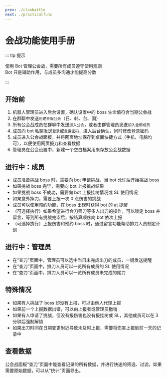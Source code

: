 ```yaml
---
prev: ./clanbattle
next: ./practicalfunc
---
```

# 会战功能使用手册

::: tip 提示

使用 Bot 管理公会战，需要所有成员遵守使用规则  
Bot 只是辅助作用，与成员多沟通才能提高分数

:::

## 开始前

1. 机器人管理员进入后台设置，确认设置中的 boss 生命值符合当期公会战
1. 在群聊中发送`创建日服公会`（日、韩、台、国）
1. 所有公会战成员在群聊中发送`加入公会`，或者由群管理员发送`加入全部成员`
1. 成员向 bot 私聊发送`登录`或`重置密码`，进入后台确认，同时修改登录密码
1. 成员进入公会战面板，并将网页地址保存到桌面快捷方式（手机、电脑均可），以便使用网页报刀和查看数据
1. 管理员在公会设置中，新建一个空白档案用来存放公会战数据

## 进行中：成员

- 成员准备挑战 boss 时，需要向 bot 申请挑战，当 bot 允许后开始挑战 boss
- 如果挑战 boss 完毕，需要向 bot 上报挑战结果
- 如果挑战 boss 不成功，需要向 bot 上报挂树情况或 SL 使用情况
- 如果意外掉刀，需要上报一次 0 点伤害的挑战
- 成员可以使用预约功能，在 boss 出现时获得 bot 的 at 提醒
- （可选择执行）如果希望进行合刀筛刀等多人出刀的操作，可以锁定 boss 并留言，等到所有挑战完毕后，按结算顺序向 bot 依次上报
- （可选择执行）上报伤害和预约 boss 时，通过留言功能帮助排刀人员制定计划

## 进行中：管理员

- 在“查刀”页面中，管理员可以选中当日未完成出刀的成员，一键发送提醒
- 在“查刀”页面中，排刀人员可以一览所有成员的 SL 使用情况
- 在“查刀”页面中，排刀人员可以一览所有成员未完成的尾刀

## 特殊情况

- 如果有人挑战了 boss 却没有上报，可以由他人代理上报
- 如果前一个上报数据出错，可以由上报者或管理员撤销
- 如果有人申请了挑战，但没有报伤害也没有报挂树或 SL，其他成员可以在 3 分钟后强制解锁
- 如果出刀时间在日期变更附近导致未及时上报，需要将伤害上报到前一天的记录中

## 查看数据

公会战面板“查刀”页面中能查看记录的所有数据，并进行快速的筛选、过滤。如果需要原始数据，可以从“统计”页面导出。